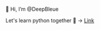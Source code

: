 
👋 Hi, I’m @DeepBleue <p><p>
  
Let's learn python together :snake: -> [Link](https://kyungwonjeong.notion.site/python-34004517fddf4443873c53c5c6690723)
